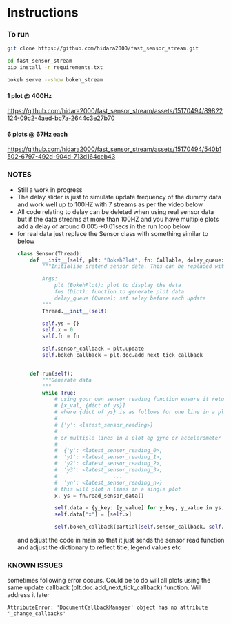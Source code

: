 # Instructions
### To run 
```sh
git clone https://github.com/hidara2000/fast_sensor_stream.git

cd fast_sensor_stream
pip install -r requirements.txt

bokeh serve --show bokeh_stream
```

#### 1 plot @ 400Hz
https://github.com/hidara2000/fast_sensor_stream/assets/15170494/89822124-09c2-4aed-bc7a-2644c3e27b70

    
#### 6 plots @ 67Hz each
https://github.com/hidara2000/fast_sensor_stream/assets/15170494/540b1502-6797-492d-904d-713d164ceb43


### NOTES
- Still a work in progress
- The delay slider is just to simulate update frequency of the dummy data and work well up to 100HZ with 7 streams as per the video below
- All code relating to delay can be deleted when using real sensor data but if the data streams at more than 100HZ and you have multiple plots add a delay of around 0.005->0.01secs in the run loop below
- for real data just replace the Sensor class with something similar to below
    ``` python
    class Sensor(Thread):
        def __init__(self, plt: "BokehPlot", fn: Callable, delay_queue: Queue=None):
            """Initialise pretend sensor data. This can be replaced with real data based on project

            Args:
                plt (BokehPlot): plot to display the data
                fns (Dict): function to generate plot data
                delay_queue (Queue): set selay before each update
            """
            Thread.__init__(self)

            self.ys = {}
            self.x = 0
            self.fn = fn

            self.sensor_callback = plt.update
            self.bokeh_callback = plt.doc.add_next_tick_callback


        def run(self):
            """Generate data
            """
            while True:
                # using your own sensor reading function ensure it returns a list as follows
                # [x_val, {dict of ys}]
                # where {dict of ys} is as follows for one line in a plot
                #
                # {'y': <latest_sensor_reading>}
                #
                # or multiple lines in a plot eg gyro or accelerometer
                #
                #  {'y': <latest_sensor_reading_0>,
                #  'y1': <latest_sensor_reading_1>,
                #  'y2': <latest_sensor_reading_2>,
                #  'y3': <latest_sensor_reading_3>,
                #                  ...
                #  'yn': <latest_sensor_reading_n>}
                # this will plot n lines in a single plot
                x, ys = fn.read_sensor_data()

                self.data = {y_key: [y_value] for y_key, y_value in ys.items()}
                self.data["x"] = [self.x]

                self.bokeh_callback(partial(self.sensor_callback, self.data))
    ```
    and adjust the code in main so that it just sends the sensor read function and adjust the dictionary to reflect title, legend values etc

### KNOWN ISSUES
sometimes following error occurs. Could be to do will all plots using the same update callback (plt.doc.add_next_tick_callback) function. Will address it later    
```
AttributeError: 'DocumentCallbackManager' object has no attribute '_change_callbacks'
```

